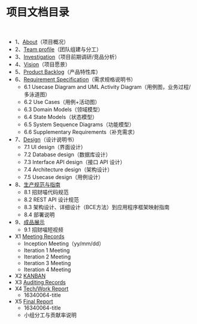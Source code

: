 # 项目文档目录

&nbsp;&nbsp;

+ 1、[About](<https://swsad.github.io/Dashboard/1-about>)（项目概况）
+ 2、[Team profile](https://swsad.github.io/Dashboard/2-team-profile)（团队组建与分工）
+ 3、[Investigation](https://swsad.github.io/Dashboard/documents/competitive_analysis/competitive_analysis)（项目前期调研/竞品分析）
+ 4、[Vision](https://swsad.github.io/Dashboard/documents/project_vision/projection_vision)（项目愿景）
+ 5、[Product Backlog](https://swsad.github.io/Dashboard/5-product-backlog)（产品特性库）
+ 6、[Requirement Specification](https://swsad.github.io/Dashboard/6-requirement-specification)（需求规格说明书）
  + 6.1 Usecase Diagram and UML Activity Diagram（用例图，业务过程/多泳道图）
  + 6.2 Use Cases（用例+活动图）
  + 6.3 Domain Models（领域模型）
  + 6.4 State Models（状态模型）
  + 6.5 System Sequence Diagrams（功能模型）
  + 6.6 Supplementary Requirements（补充需求）
+ 7、[Design](https://swsad.github.io/Dashboard/7-design)（设计说明书）
  + 7.1 UI design（界面设计）
  + 7.2 Database design（数据库设计）
  + 7.3 Interface API design（接口 API 设计） 
  + 7.4 Architecture design（架构设计）
  + 7.5 Usecase design（用例设计）
+ 8、[生产规范与指南](https://swsad.github.io/Dashboard/8-生产规范与指南)
  + 8.1 招财喵代码规范
  + 8.2 REST API 设计规范
  + 8.3 架构设计、详细设计（BCE方法）到应用程序框架映射指南
  + 8.4 部署说明
+ 9、[成品展示](https://swsad.github.io/Dashboard/9-成品展示)
  + 9.1 招财喵短视频
+ X1 [Meeting Records](https://swsad.github.io/Dashboard/x1-meeting-records)
  + Inception Meeting（yy/mm/dd）
  + Iteration 1 Meeting
  + Iteration 2 Meeting
  + Iteration 3 Meeting
  + Iteration 4 Meeting
+ X2 [KANBAN](https://swsad.github.io/Dashboard/x2-kanban)
+ X3 [Auditing Records](https://swsad.github.io/Dashboard/x3-auditing-records)
+ X4 [Tech/Work Report](https://swsad.github.io/Dashboard/x4-tech-work-report)
  + 16340064-title
+ X5 [Final Report](https://swsad.github.io/Dashboard/x5-final-report)
  + 16340064-title
  + 小组分工与贡献率说明